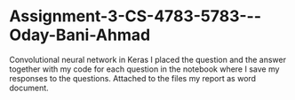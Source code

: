 # Assignment-3-CS-4783-5783---Oday-Bani-Ahmad
Convolutional neural network in Keras 
I placed the question and the answer together with my code for each question in the notebook where I save my responses to the questions.
Attached to the files my report as word document.
